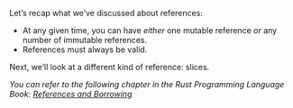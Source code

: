 

Let’s recap what we’ve discussed about references:

*   At any given time, you can have _either_ one mutable reference _or_ any number of immutable references.
*   References must always be valid.

Next, we’ll look at a different kind of reference: slices.

_You can refer to the following chapter in the Rust Programming Language Book: [References and Borrowing](https://doc.rust-lang.org/stable/book/ch04-02-references-and-borrowing.html#references-and-borrowing)_
